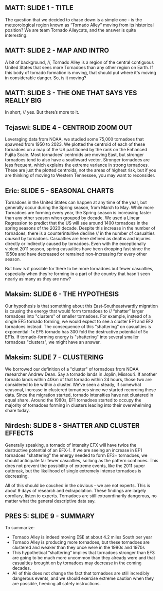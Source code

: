 ## MATT: SLIDE 1 - TITLE
The question that we decided to chase down is a simple one - is the meteorological region known as “Tornado Alley” moving from its historical position? We are team Tornado Alleycats, and the answer is quite interesting. 

## MATT: SLIDE 2 - MAP AND INTRO
A bit of background, //, Tornado Alley is a region of the central contiguous United States that sees more Tornadoes than any other region on Earth. If this body of tornado formation is moving, that should put where it's moving in considerable danger. So, is it moving?

## MATT: SLIDE 3 - THE ONE THAT SAYS YES REALLY BIG
In short, // yes. But there’s more to it. 

## Tejaswi: SLIDE 4 - CENTROID ZOOM OUT
Leveraging data from NOAA, we studied some 75,000 tornadoes that spawned from 1950 to 2023. We plotted the centroid of each of these tornadoes on a map of the US partitioned by the rank on the Enhanced Fujita Scale. Most tornadoes’ centroids are moving East, but stronger tornadoes tend to also have a southward vector. Stronger tornadoes are less frequent, which explains the extreme variance in strong tornadoes. These are just the plotted centroids, not the areas of highest risk, but if you are thinking of moving to Western Tennessee, you may want to reconsider.

## Eric:  SLIDE 5 - SEASONAL CHARTS
Tornadoes in the United States can happen at any time of the year, but generally occur during the Spring season, from March to May. While more Tornadoes are forming every year, the Spring season is increasing faster than any other season when grouped by decade. We used a Linear Regression to predict that the US will see around 1400 tornadoes in the spring seasons of the 2020 decade. Despite this increase in the number of tornadoes, there is a counterintuitive decline // in the number of casualties *caused* by tornadoes. Casualties are here defined as deaths and injuries directly or indirectly caused by tornadoes. Even with the exceptionally violent 2011 season, spring casualties have been dropping fast since the 1950s and have decreased or remained non-increasing for every other season. 

But how is it possible for there to be more tornadoes but fewer casualties, especially when they're forming in a part of the country that hasn't seen nearly as many as they are now?

## Maksim: SLIDE 6 - THE HYPOTHESIS
Our hypothesis is that something about this East-Southeastwardly migration is causing the energy that would form tornadoes to // “shatter” larger tornadoes into "clusters" of smaller tornadoes. For example, instead of a single EF5 tornado forming, we would expect to see a cluster EF1 and EF2 tornadoes instead. The consequence of this “shattering” on casualties is exponential: 1x EF5 tornado has 300 fold the destructive potential of 5x EF1s. If tornado-forming energy is "shattering" into several smaller tornadoes "clusters", we might have an answer. 

## Maksim: SLIDE 7 - CLUSTERING
We borrowed our definition of a "cluster" of tornadoes from NOAA researcher Andrew Dean. Say a tornado lands in Joplin, Missouri. If another tornado lands within 40km of that tornado within 24 hours, those two are considered to be within a cluster. We’ve seen a steady, if somewhat seasonal, increase in clustered tornadoes since we started recording these data. Since the migration started, tornado intensities have not clustered in equal share. Around the 1980s, EF1 tornadoes started to occupy the majority of tornadoes forming in clusters leading into their overwhelming share today.

## Nirdesh: SLIDE 8 - SHATTER AND CLUSTER EFFECTS
Generally speaking, a tornado of intensity EFX will have twice the destructive potential of an EFX-1. If we are seeing an increase in EF1 tornadoes "shattering" the energy needed to form EF3+ tornadoes, we should anticipate far fewer casualties, so long as the pattern continues. This does not prevent the possibility of extreme events, like the 2011 super outbreak, but the likelihood of single extremely intense tornadoes is decreasing. 

All of this should be couched in the obvious - we are not experts. This is about 9 days of research and extrapolation. These findings are largely corollary, listen to experts. Tornadoes are still extraordinarily dangerous, no matter what the general descriptive data say.

## PRES 5: SLIDE 9 - SUMMARY
To summarize:
* Tornado Alley is indeed moving ESE at about 4.2 miles South per year
* Tornado Alley is producing more tornadoes, but these tornadoes are clustered and weaker than they once were in the 1980s and 1970s
* This hypothetical “shattering” implies that tornadoes stronger than EF3 are going to be much more uncommon than they already were and that casualties brought on by tornadoes may decrease in the coming decades. 
* All of this does not change the fact that tornadoes are still incredibly dangerous events, and we should exercise extreme caution when they are possible, heeding all safety instructions. 
